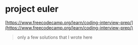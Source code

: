# project euler

[https://www.freecodecamp.org/learn/coding-interview-prep/](https://www.freecodecamp.org/learn/coding-interview-prep/)

> only a few solutions that I wrote here

